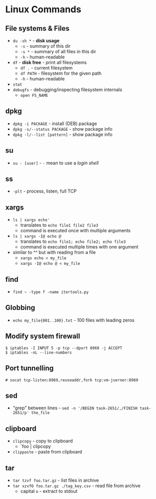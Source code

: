 # Linux Commands

## File systems & Files

- `du -sh *` - **disk usage**
    - `-s` - summary of this dir
    - `-s *` - summary of all files in this dir
    - `-h` - human-readable
- `df` - **disk free** - print all filesystems
    - `df .` - current filesystem
    - `df PATH` - filesystem for the given path
    - `-h` - human-readable
- `stat`
- `debugfs` - debugging/inspecting filesystem internals
    - `open FS_NAME`

## dpkg

- `dpkg -i PACKAGE` - install (DEB) package
- `dpkg -s/--status PACKAGE` - show package info
- `dpkg -l/--list [pattern]` - show package info

## su

- `su - [user]` - `-` mean to use a _login shell_

## ss

- `-plt` - process, listen, full TCP

## xargs

- `ls | xargs echo'`
    - translates to `echo file1 file2 file3`
    - command is executed once with multiple arguments
- `ls | xargs -I@ echo @`
    - translates to `echo file1; echo file2; echo file3`
    - command is executed multiple times with one argument
- similar to ^^ but with reading from a file
    - `xargs echo < my_file`
    - `xargs -I@ echo @ < my_file`

## find

- `find ~ -type f -name itertools.py`

## Globbing

- `echo my_file{001..100}.txt` - 100 files with leading zeros

## Modify system firewall

```
$ iptables -I INPUT 5 -p tcp --dport 8969 -j ACCEPT
$ iptables -nL --line-numbers
```

## Port tunnelling

```
# socat tcp-listen:8969,reuseaddr,fork tcp:vm-jverner:8969
```

## sed

- "grep" between lines - `sed -n '/BEGIN task-2651/,/FINISH task-2651/p' the_file`

## clipboard

- `clipcopy` - copy to clipboard
    - `foo | clipcopy
- `clippaste` - paste from clipboard

## tar

- `tar tzvf foo.tar.gz` - list files in archive
- `tar xzvfO foo.tar.gz ./tag_key.csv` - read file from archive
    - capital `o` - extract to stdout